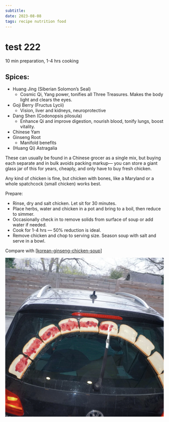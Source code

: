 ```yaml
---
subtitle: 
date: 2023-08-08
tags: recipe nutrition food
---
```


# test 222
10 min preparation, 1-4 hrs cooking

## Spices:

- Huang Jing (Siberian Solomon’s Seal)
  - Cosmic Qi, Yang power, tonifies all Three Treasures. Makes the body light and clears the eyes.
- Goji Berry (Fructus Lycii)
  - Vision, liver and kidneys, neuroprotective
- Dang Shen (Codonopsis pilosula)
  - Enhance Qi and improve digestion, nourish blood, tonify lungs, boost vitality.
- Chinese Yam
- Ginseng Root
  - Manifold benefits
- (Huang Qi) Astragalia

These can usually be found in a Chinese grocer as a single mix, but buying each separate and in bulk avoids packing markup— you can store a giant glass jar of this for years, cheaply, and only have to buy fresh chicken.

Any kind of chicken is fine, but chicken with bones, like a Maryland or a whole spatchcock (small chicken) works best.

Prepare:

- Rinse, dry and salt chicken. Let sit for 30 minutes.
- Place herbs, water and chicken in a pot and bring to a boil, then reduce to simmer.
- Occasionally check in to remove solids from surface of soup or add water if needed.
- Cook for 1-4 hrs — 50% reduction is ideal.
- Remove chicken and chop to serving size. Season soup with salt and serve in a bowl.

Compare with [[korean-ginseng-chicken-soup]]

![](/assets/attachments/123.png)

[//begin]: # "Autogenerated link references for markdown compatibility"
[korean-ginseng-chicken-soup]: korean-ginseng-chicken-soup "Samgyetang Ginseng Chicken Soup (Korean Style)"
[//end]: # "Autogenerated link references"